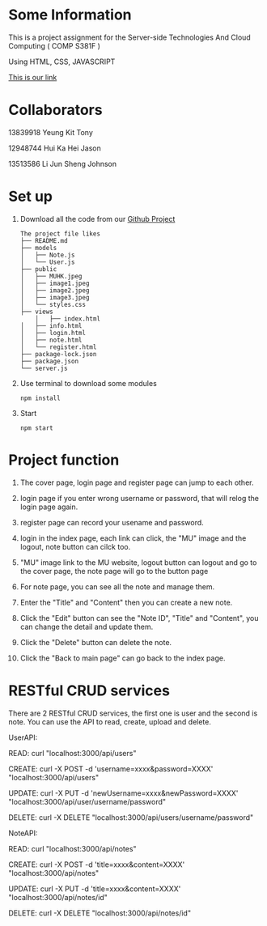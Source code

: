 # Some Information
This is a project assignment for the Server-side Technologies And Cloud Computing ( COMP S381F ) 

Using HTML, CSS, JAVASCRIPT

[This is our link](https://three81project-group24.onrender.com)

# Collaborators
13839918 Yeung Kit Tony

12948744 Hui Ka Hei Jason

13513586 Li Jun Sheng Johnson

# Set up 
1. Download all the code from our [Github Project](https://github.com/JohnsonLJS/381project_group24)
	```
   The project file likes
	├── README.md
	├── models
 	│   ├── Note.js
	│   └── User.js
	├── public
	│   ├── MUHK.jpeg
	│   ├── image1.jpeg
	│   ├── image2.jpeg
 	│   ├── image3.jpeg
	│   └── styles.css
	├──	views
    	│	├── index.html
   	│ 	├── info.html
   	│ 	├── login.html
	│	├── note.html 
	│	└── register.html
	├── package-lock.json
	├── package.json
	└── server.js
    ```
3. Use terminal to download some modules
	```
 	npm install
	```

4. Start
	```
	npm start
	```
 # Project function
 1. The cover page, login page and register page can jump to each other.

 2. login page if you enter wrong username or password, that will relog the login page again.

 3. register page can record your usename and password.

 4. login in the index page, each link can click, the "MU" image and the logout, note button can cilck too.

 5. "MU" image link to the MU website, logout button can logout and go to the cover page, the note page will go to the button page
 
 6. For note page, you can see all the note and manage them.
 
 7. Enter the "Title" and "Content" then you can create a new note.
 
 8. Click the "Edit" button can see the "Note ID", "Title" and "Content", you can change the detail and update them.
 
 9. Click the "Delete" button can delete the note.
 
 10. Click the "Back to main page" can go back to the index page.

#  RESTful CRUD services 
There are 2 RESTful CRUD services, the first one is user and the second is note. You can use the API to read, create, upload and delete.

UserAPI:

READ:
curl "localhost:3000/api/users"

CREATE:
curl -X POST -d 'username=xxxx&password=XXXX' "localhost:3000/api/users"

UPDATE:
curl -X PUT -d 'newUsername=xxxx&newPassword=XXXX' "localhost:3000/api/user/username/password"

DELETE:
curl -X DELETE "localhost:3000/api/users/username/password"

NoteAPI:

READ:
curl "localhost:3000/api/notes"

CREATE:
curl -X POST -d 'title=xxxx&content=XXXX' "localhost:3000/api/notes"

UPDATE:
curl -X PUT -d 'title=xxxx&content=XXXX' "localhost:3000/api/notes/id"

DELETE:
curl -X DELETE "localhost:3000/api/notes/id"
 
     
   
 
	
